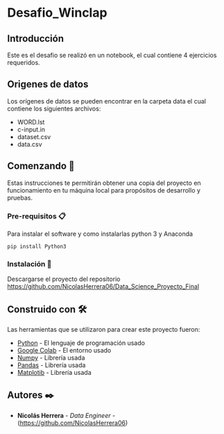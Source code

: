 # Desafio_Winclap

## Introducción

Este es el desafio se realizó en un notebook, el cual contiene 4 ejercicios requeridos. 

## Origenes de datos

Los orígenes de datos se pueden encontrar en la carpeta data el cual contiene los siguientes archivos: 

* WORD.lst
* c-input.in
* dataset.csv
* data.csv 


## Comenzando 🚀

Estas instrucciones te permitirán obtener una copia del proyecto en funcionamiento en tu máquina local para propósitos de desarrollo y pruebas.

### Pre-requisitos 📋

Para instalar el software y como instalarlas python 3 y Anaconda

```
pip install Python3
```

### Instalación 🔧

Descargarse el proyecto del repositorio https://github.com/NicolasHerrera06/Data_Science_Proyecto_Final


## Construido con 🛠️

Las herramientas que se utilizaron para crear este  proyecto fueron:

* [Python](https://www.python.org/) - El lenguaje de programación usado
* [Google Colab](https://colab.research.google.com/?utm_source=scs-index) - El entorno usado
* [Numpy](https://numpy.org/) - Librería usada
* [Pandas](https://pandas.pydata.org/) - Librería usada
* [Matplotib](https://matplotlib.org/) - Librería usada

## Autores ✒️

* **Nicolás Herrera** - *Data Engineer* - (https://github.com/NicolasHerrera06)
